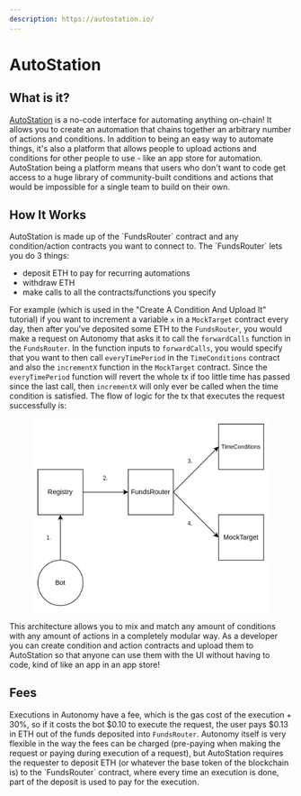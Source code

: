 ```yaml
---
description: https://autostation.io/
---
```


# AutoStation

## What is it?

[AutoStation](https://autostation.io/) is a no-code interface for automating anything on-chain! It allows you to create an automation that chains together an arbitrary number of actions and conditions. In addition to being an easy way to automate things, it's also a platform that allows people to upload actions and conditions for other people to use - like an app store for automation. AutoStation being a platform means that users who don't want to code get access to a huge library of community-built conditions and actions that would be impossible for a single team to build on their own.

## How It Works

AutoStation is made up of the \`FundsRouter\` contract and any condition/action contracts you want to connect to. The \`FundsRouter\` lets you do 3 things:

* deposit ETH to pay for recurring automations
* withdraw ETH
* make calls to all the contracts/functions you specify

For example (which is used in the "Create A Condition And Upload It" tutorial) if you want to increment a variable `x` in a `MockTarget` contract every day, then after you've deposited some ETH to the `FundsRouter`, you would make a request on Autonomy that asks it to call the `forwardCalls` function in the `FundsRouter`. In the function inputs to `forwardCalls`, you would specify that you want to then call `everyTimePeriod` in the `TimeConditions` contract and also the `incrementX` function in the `MockTarget` contract. Since the `everyTimePeriod` function will revert the whole tx if too little time has passed since the last call, then `incrementX` will only ever be called when the time condition is satisfied. The flow of logic for the tx that executes the request successfully is:

<figure><img src="../../.gitbook/assets/as_basic_logic_flow.drawio (1).png" alt=""><figcaption></figcaption></figure>

This architecture allows you to mix and match any amount of conditions with any amount of actions in a completely modular way. As a developer you can create condition and action contracts and upload them to AutoStation so that anyone can use them with the UI without having to code, kind of like an app in an app store!

## Fees

Executions in Autonomy have a fee, which is the gas cost of the execution + 30%, so if it costs the bot $0.10 to execute the request, the user pays $0.13 in ETH out of the funds deposited into `FundsRouter`. Autonomy itself is very flexible in the way the fees can be charged (pre-paying when making the request or paying during execution of a request), but AutoStation requires the requester to deposit ETH (or whatever the base token of the blockchain is) to the \`FundsRouter\` contract, where every time an execution is done, part of the deposit is used to pay for the execution.
